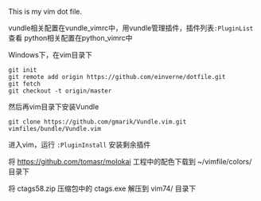 This is my vim dot file.

vundle相关配置在vundle_vimrc中，用vundle管理插件，插件列表`:PluginList`查看
python相关配置在python_vimrc中

Windows下，在vim目录下

```
git init
git remote add origin https://github.com/einverne/dotfile.git
git fetch
git checkout -t origin/master
```

然后再vim目录下安装Vundle

	git clone https://github.com/gmarik/Vundle.vim.git vimfiles/bundle/Vundle.vim

进入vim，运行 `:PluginInstall` 安装剩余插件

将 https://github.com/tomasr/molokai 工程中的配色下载到 ~/vimfile/colors/ 目录下

将 ctags58.zip 压缩包中的 ctags.exe 解压到 vim74/ 目录下
